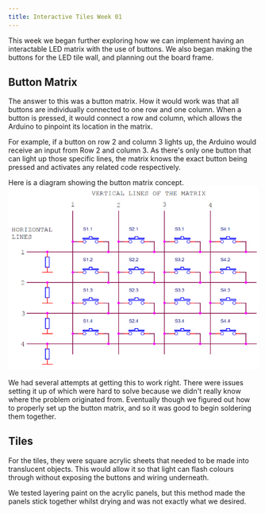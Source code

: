 ```yaml
---
title: Interactive Tiles Week 01
---
```


This week we began further exploring how we can implement having an interactable LED matrix with the use of buttons.  We also began making the buttons for the LED tile wall, and planning out the board frame.


## Button Matrix

The answer to this was a button matrix. How it would work was that all buttons are individually connected to one row and one column. When a button is pressed, it would connect a row and column, which allows the Arduino to pinpoint its location in the matrix. 

For example, if a button on row 2 and column 3 lights up, the Arduino would receive an input from Row 2 and column 3. As there's only one button that can light up those specific lines, the matrix knows the exact button being pressed and activates any related code respectively.

Here is a diagram showing the button matrix concept.
![Button Matrix](../img/button-matrix.png)

We had several attempts at getting this to work right. There were issues setting it up of which were hard to solve because we didn't really know where the problem originated from. Eventually though we figured out how to properly set up the button matrix, and so it was good to begin soldering them together.


## Tiles

For the tiles, they were square acrylic sheets that needed to be made into translucent objects. This would allow it so that light can flash colours through without exposing the buttons and wiring underneath. 

We tested layering paint on the acrylic panels, but this method made the panels stick together whilst drying and was not exactly what we desired.
